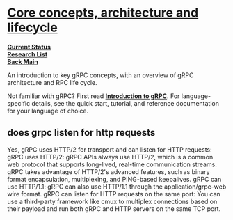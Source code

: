 # **[Core concepts, architecture and lifecycle](https://grpc.io/docs/what-is-grpc/core-concepts/)**

**[Current Status](../../../development/status/weekly/current_status.md)**\
**[Research List](../../research_list.md)**\
**[Back Main](../../../README.md)**

An introduction to key gRPC concepts, with an overview of gRPC architecture and RPC life cycle.

Not familiar with gRPC? First read **[Introduction to gRPC](https://grpc.io/docs/what-is-grpc/introduction/)**. For language-specific details, see the quick start, tutorial, and reference documentation for your language of choice.

## does grpc listen for http requests

Yes, gRPC uses HTTP/2 for transport and can listen for HTTP requests:
gRPC uses HTTP/2: gRPC APIs always use HTTP/2, which is a common web protocol that supports long-lived, real-time communication streams. gRPC takes advantage of HTTP/2's advanced features, such as binary format encapsulation, multiplexing, and PING-based keepalives.
gRPC can use HTTP/1.1: gRPC can also use HTTP/1.1 through the application/grpc-web wire format.
gRPC can listen for HTTP requests on the same port: You can use a third-party framework like cmux to multiplex connections based on their payload and run both gRPC and HTTP servers on the same TCP port.
